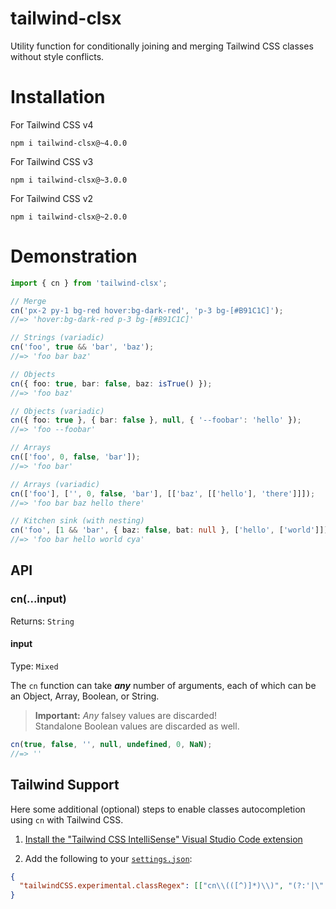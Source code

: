 # tailwind-clsx

Utility function for conditionally joining and merging Tailwind CSS classes without style conflicts.

# Installation

For Tailwind CSS v4

```
npm i tailwind-clsx@~4.0.0
```

For Tailwind CSS v3

```
npm i tailwind-clsx@~3.0.0
```

For Tailwind CSS v2

```
npm i tailwind-clsx@~2.0.0
```

# Demonstration

```ts
import { cn } from 'tailwind-clsx';

// Merge
cn('px-2 py-1 bg-red hover:bg-dark-red', 'p-3 bg-[#B91C1C]');
//=> 'hover:bg-dark-red p-3 bg-[#B91C1C]'

// Strings (variadic)
cn('foo', true && 'bar', 'baz');
//=> 'foo bar baz'

// Objects
cn({ foo: true, bar: false, baz: isTrue() });
//=> 'foo baz'

// Objects (variadic)
cn({ foo: true }, { bar: false }, null, { '--foobar': 'hello' });
//=> 'foo --foobar'

// Arrays
cn(['foo', 0, false, 'bar']);
//=> 'foo bar'

// Arrays (variadic)
cn(['foo'], ['', 0, false, 'bar'], [['baz', [['hello'], 'there']]]);
//=> 'foo bar baz hello there'

// Kitchen sink (with nesting)
cn('foo', [1 && 'bar', { baz: false, bat: null }, ['hello', ['world']]], 'cya');
//=> 'foo bar hello world cya'
```

## API

### cn(...input)

Returns: `String`

#### input

Type: `Mixed`

The `cn` function can take **_any_** number of arguments, each of which can be an Object, Array, Boolean, or String.

> **Important:** _Any_ falsey values are discarded!<br>Standalone Boolean values are discarded as well.

```js
cn(true, false, '', null, undefined, 0, NaN);
//=> ''
```

## Tailwind Support

Here some additional (optional) steps to enable classes autocompletion using `cn` with Tailwind CSS.

1. [Install the "Tailwind CSS IntelliSense" Visual Studio Code extension](https://marketplace.visualstudio.com/items?itemName=bradlc.vscode-tailwindcss)

2. Add the following to your [`settings.json`](https://code.visualstudio.com/docs/getstarted/settings):

```json
{
  "tailwindCSS.experimental.classRegex": [["cn\\(([^)]*)\\)", "(?:'|\"|`)([^']*)(?:'|\"|`)"]]
}
```
